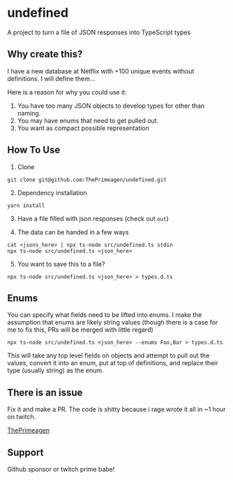 # undefined
A project to turn a file of JSON responses into TypeScript types

## Why create this?
I have a new database at Netflix with +100 unique events without definitions.
I will define them...

Here is a reason for why you could use it:

1. You have too many JSON objects to develop types for other than naming.
2. You may have enums that need to get pulled out.
3. You want as compact possible representation

## How To Use

1. Clone
```
git clone git@github.com:ThePrimeagen/undefined.git
```

2. Dependency installation
```
yarn install
```

3. Have a file filled with json responses (check out `out`)

4. The data can be handed in a few ways
```
cat <jsons_here> | npx ts-node src/undefined.ts stdin
npx ts-node src/undefined.ts <json_here>
```

5. You want to save this to a file?
```
npx ts-node src/undefined.ts <json_here> > types.d.ts
```

## Enums
You can specify what fields need to be lifted into enums. I make the assumption
that enums are likely string values (though there is a case for me to fix this,
PRs will be merged with little regard)

```
npx ts-node src/undefined.ts <json_here> --enums Foo,Bar > types.d.ts
```

This will take any top level fields on objects and attempt to pull out the
values, convert it into an enum, put at top of definitions, and replace their
type (usually string) as the enum.

## There is an issue
Fix it and make a PR.  The code is shitty because i rage wrote it all in ~1
hour on twitch.

[ThePrimeagen](https://twitch.tv/ThePrimeagen)

## Support
Github sponsor or twitch prime babe!
